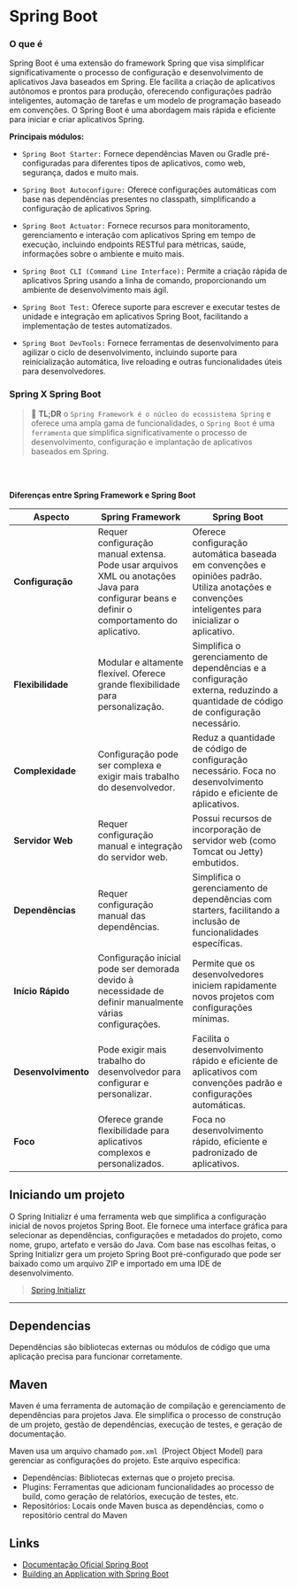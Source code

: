 # Spring Boot


### O que é
Spring Boot é uma extensão do framework Spring que visa simplificar significativamente o processo de configuração e desenvolvimento de aplicativos Java baseados em Spring. Ele facilita a criação de aplicativos autônomos e prontos para produção, oferecendo configurações padrão inteligentes, automação de tarefas e um modelo de programação baseado em convenções.
O Spring Boot é uma abordagem mais rápida e eficiente para iniciar e criar aplicativos Spring.

**Principais módulos:**
- ``Spring Boot Starter:`` Fornece dependências Maven ou Gradle pré-configuradas para diferentes tipos de aplicativos, como web, segurança, dados e muito mais.

- ``Spring Boot Autoconfigure:`` Oferece configurações automáticas com base nas dependências presentes no classpath, simplificando a configuração de aplicativos Spring.

- ``Spring Boot Actuator:`` Fornece recursos para monitoramento, gerenciamento e interação com aplicativos Spring em tempo de execução, incluindo endpoints RESTful para métricas, saúde, informações sobre o ambiente e muito mais.

- ``Spring Boot CLI (Command Line Interface):`` Permite a criação rápida de aplicativos Spring usando a linha de comando, proporcionando um ambiente de desenvolvimento mais ágil.

- ``Spring Boot Test:`` Oferece suporte para escrever e executar testes de unidade e integração em aplicativos Spring Boot, facilitando a implementação de testes automatizados.

- ``Spring Boot DevTools:`` Fornece ferramentas de desenvolvimento para agilizar o ciclo de desenvolvimento, incluindo suporte para reinicialização automática, live reloading e outras funcionalidades úteis para desenvolvedores.

### Spring X Spring Boot

>  📝 **TL;DR** 
o ``Spring Framework é o núcleo do ecossistema Spring`` e oferece uma ampla gama de funcionalidades, 
o ``Spring Boot`` é uma ``ferramenta`` que simplifica significativamente o processo de desenvolvimento, configuração e implantação de aplicativos baseados em Spring.

</br>
</br>

**Diferenças entre Spring Framework e Spring Boot**

| **Aspecto**                                | **Spring Framework**                                                                                                                                                        | **Spring Boot**                                                                                                                             |
|--------------------------------------------|-----------------------------------------------------------------------------------------------------------------------------------------------------------------------------|--------------------------------------------------------------------------------------------------------------------------------------------|
| **Configuração**                           | Requer configuração manual extensa. Pode usar arquivos XML ou anotações Java para configurar beans e definir o comportamento do aplicativo.                                   | Oferece configuração automática baseada em convenções e opiniões padrão. Utiliza anotações e convenções inteligentes para inicializar o aplicativo. |
| **Flexibilidade**                          | Modular e altamente flexível. Oferece grande flexibilidade para personalização.                                                                                              | Simplifica o gerenciamento de dependências e a configuração externa, reduzindo a quantidade de código de configuração necessário.              |
| **Complexidade**                           | Configuração pode ser complexa e exigir mais trabalho do desenvolvedor.                                                                                                      | Reduz a quantidade de código de configuração necessário. Foca no desenvolvimento rápido e eficiente de aplicativos.                           |
| **Servidor Web**                           | Requer configuração manual e integração do servidor web.                                                                                                                     | Possui recursos de incorporação de servidor web (como Tomcat ou Jetty) embutidos.                                                            |
| **Dependências**                           | Requer configuração manual das dependências.                                                                                                                                 | Simplifica o gerenciamento de dependências com starters, facilitando a inclusão de funcionalidades específicas.                              |
| **Início Rápido**                          | Configuração inicial pode ser demorada devido à necessidade de definir manualmente várias configurações.                                                                      | Permite que os desenvolvedores iniciem rapidamente novos projetos com configurações mínimas.                                                 |
| **Desenvolvimento**                        | Pode exigir mais trabalho do desenvolvedor para configurar e personalizar.                                                                                                   | Facilita o desenvolvimento rápido e eficiente de aplicativos com convenções padrão e configurações automáticas.                               |
| **Foco**                                   | Oferece grande flexibilidade para aplicativos complexos e personalizados.                                                                                                   | Foca no desenvolvimento rápido, eficiente e padronizado de aplicativos.                                                                      |

## Iniciando um projeto 
O Spring Initializr é uma ferramenta web que simplifica a configuração inicial de novos projetos Spring Boot. Ele fornece uma interface gráfica para selecionar as dependências, configurações e metadados do projeto, como nome, grupo, artefato e versão do Java. Com base nas escolhas feitas, o Spring Initializr gera um projeto Spring Boot pré-configurado que pode ser baixado como um arquivo ZIP e importado em uma IDE de desenvolvimento.
> [Spring Initializr](https://start.spring.io/)


---

## Dependencias
Dependências são bibliotecas externas ou módulos de código que uma aplicação precisa para funcionar corretamente. 

## Maven
Maven é uma ferramenta de automação de compilação e gerenciamento de dependências para projetos Java. Ele simplifica o processo de construção de um projeto, gestão de dependências, execução de testes, e geração de documentação.

Maven usa um arquivo chamado `pom.xml `(Project Object Model) para gerenciar as configurações do projeto. Este arquivo especifica:

- Dependências: Bibliotecas externas que o projeto precisa.
- Plugins: Ferramentas que adicionam funcionalidades ao processo de build, como geração de relatórios, execução de testes, etc.
- Repositórios: Locais onde Maven busca as dependências, como o repositório central do Maven


## Links
- [Documentação Oficial Spring Boot](https://docs.spring.io/spring-boot/docs/current/reference/html/)
- [Building an Application with Spring Boot](https://spring.io/guides/gs/spring-boot)

